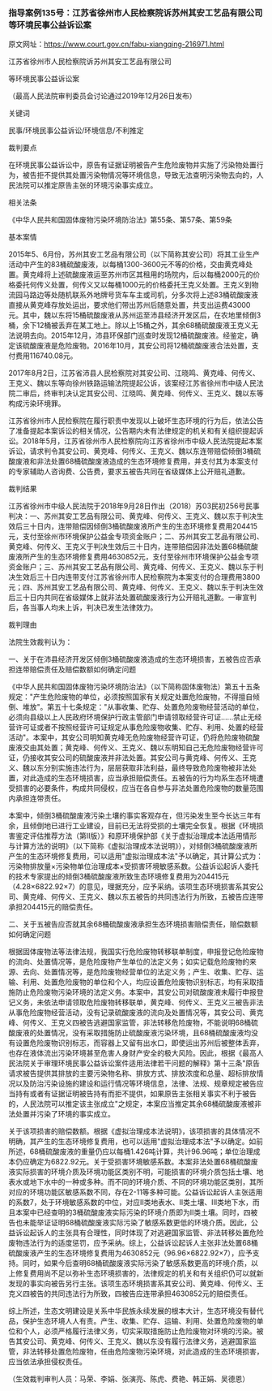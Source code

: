 ### 指导案例135号：江苏省徐州市人民检察院诉苏州其安工艺品有限公司等环境民事公益诉讼案
原文网址：https://www.court.gov.cn/fabu-xiangqing-216971.html

江苏省徐州市人民检察院诉苏州其安工艺品有限公司

等环境民事公益诉讼案

（最高人民法院审判委员会讨论通过2019年12月26日发布）

关键词

民事/环境民事公益诉讼/环境信息/不利推定

裁判要点

在环境民事公益诉讼中，原告有证据证明被告产生危险废物并实施了污染物处置行为，被告拒不提供其处置污染物情况等环境信息，导致无法查明污染物去向的，人民法院可以推定原告主张的环境污染事实成立。

相关法条

《中华人民共和国固体废物污染环境防治法》第55条、第57条、第59条

基本案情

2015年5、6月份，苏州其安工艺品有限公司（以下简称其安公司）将其工业生产活动中产生的83桶硫酸废液，以每桶1300-3600元不等的价格，交由黄克峰处置。黄克峰将上述硫酸废液运至苏州市区其租用的场院内，后以每桶2000元的价格委托何传义处置，何传义又以每桶1000元的价格委托王克义处置。王克义到物流园马路边等处随机联系外地牌号货车车主或司机，分多次将上述83桶硫酸废液直接从黄克峰存放处运出，要求他们带出苏州后随意处置，共支出运费43000元。其中，魏以东将15桶硫酸废液从苏州运至沛县经济开发区后，在农地里倾倒3桶，余下12桶被丢弃在某工地上。除以上15桶之外，其余68桶硫酸废液王克义无法说明去向。2015年12月，沛县环保部门巡查时发现12桶硫酸废液。经鉴定，确定该硫酸废液是危险废物。2016年10月，其安公司将12桶硫酸废液合法处置，支付费用116740.08元。

2017年8月2日，江苏省沛县人民检察院对其安公司、江晓鸣、黄克峰、何传义、王克义、魏以东等向徐州铁路运输法院提起公诉，该案经江苏省徐州市中级人民法院二审后，终审判决认定其安公司、江晓鸣、黄克峰、何传义、王克义、魏以东等构成污染环境罪。

江苏省徐州市人民检察院在履行职责中发现以上破坏生态环境的行为后，依法公告了准备提起本案诉讼的相关情况，公告期内未有法律规定的机关和有关组织提起诉讼。2018年5月，江苏省徐州市人民检察院向江苏省徐州市中级人民法院提起本案诉讼，请求判令其安公司、黄克峰、何传义、王克义、魏以东连带赔偿倾倒3桶硫酸废液和非法处置68桶硫酸废液造成的生态环境修复费用，并支付其为本案支付的专家辅助人咨询费、公告费，要求五被告共同在省级媒体上公开赔礼道歉。

裁判结果

江苏省徐州市中级人民法院于2018年9月28日作出（2018）苏03民初256号民事判决：一、苏州其安工艺品有限公司、黄克峰、何传义、王克义、魏以东于判决生效后三十日内，连带赔偿因倾倒3桶硫酸废液所产生的生态环境修复费用204415元，支付至徐州市环境保护公益金专项资金账户；二、苏州其安工艺品有限公司、黄克峰、何传义、王克义于判决生效后三十日内，连带赔偿因非法处置68桶硫酸废液所产生的生态环境修复费用4630852元，支付至徐州市环境保护公益金专项资金账户；三、苏州其安工艺品有限公司、黄克峰、何传义、王克义、魏以东于判决生效后三十日内连带支付江苏省徐州市人民检察院为本案支付的合理费用3800元；四、苏州其安工艺品有限公司、黄克峰、何传义、王克义、魏以东于判决生效后三十日内共同在省级媒体上就非法处置硫酸废液行为公开赔礼道歉。一审宣判后，各当事人均未上诉，判决已发生法律效力。

裁判理由

法院生效裁判认为：

一、关于在沛县经济开发区倾倒3桶硫酸废液造成的生态环境损害，五被告应否承担连带赔偿责任及赔偿数额如何确定问题

《中华人民共和国固体废物污染环境防治法》（以下简称固体废物法）第五十五条规定："产生危险废物的单位，必须按照国家有关规定处置危险废物，不得擅自倾倒、堆放"。第五十七条规定："从事收集、贮存、处置危险废物经营活动的单位，必须向县级以上人民政府环境保护行政主管部门申请领取经营许可证......禁止无经营许可证或者不按照经营许可证规定从事危险废物收集、贮存、利用、处置的经营活动"。本案中，其安公司明知黄克峰无危险废物经营许可证，仍将危险废物硫酸废液交由其处置；黄克峰、何传义、王克义、魏以东明知自己无危险废物经营许可证，仍接收其安公司的硫酸废液并非法处置。其安公司与黄克峰、何传义、王克义、魏以东分别实施违法行为，层层获取非法利益，最终导致危险废物被非法处置，对此造成的生态环境损害，应当承担赔偿责任。五被告的行为均系生态环境遭受损害的必要条件，构成共同侵权，应当在各自参与非法处置危险废物的数量范围内承担连带责任。

本案中，倾倒3桶硫酸废液污染土壤的事实客观存在，但污染发生至今长达三年有余，且倾倒地已进行工业建设，目前已无法将受损的土壤完全恢复。根据《环境损害鉴定评估推荐方法（第Ⅱ版）》和原环境保护部《关于虚拟治理成本法适用情形与计算方法的说明》（以下简称《虚拟治理成本法说明》），对倾倒3桶硫酸废液所产生的生态环境修复费用，可以适用"虚拟治理成本法"予以确定，其计算公式为：污染物排放量×污染物单位治理成本×受损害环境敏感系数。公益诉讼起诉人委托的技术专家提出的倾倒3桶硫酸废液所致生态环境修复费用为204415元（4.28×6822.92×7）的意见，理据充分，应予采纳。该项生态环境损害系其安公司、黄克峰、何传义、王克义、魏以东五被告的共同违法行为所致，五被告应连带承担204415元的赔偿责任。

二、关于五被告应否就其余68桶硫酸废液承担生态环境损害赔偿责任，赔偿数额如何确定问题

根据固体废物法等法律法规，我国实行危险废物转移联单制度，申报登记危险废物的流向、处置情况等，是危险废物产生单位的法定义务；如实记载危险废物的来源、去向、处置情况等，是危险废物经营单位的法定义务；产生、收集、贮存、运输、利用、处置危险废物的单位和个人，均应设置危险废物识别标志，均有采取措施防止危险废物污染环境的法定义务。本案中，其安公司对硫酸废液未履行申报登记义务，未依法申请领取危险废物转移联单，黄克峰、何传义、王克义三被告非法从事危险废物经营活动，没有记录硫酸废液的流向及处置情况等，其安公司、黄克峰、何传义、王克义四被告逃避国家监管，非法转移危险废物，不能说明68桶硫酸废液的处置情况，没有采取措施防止硫酸废液污染环境，且68桶硫酸废液均没有设置危险废物识别标志，而容器上又留有出水口，即使运出苏州后被整体丢弃，也存在液体流出污染环境甚至危害人身财产安全的极大风险。因此，根据《最高人民法院关于审理环境民事公益诉讼案件适用法律若干问题的解释》第十三条"原告请求被告提供其排放的主要污染物名称、排放方式、排放浓度和总量、超标排放情况以及防治污染设施的建设和运行情况等环境信息，法律、法规、规章规定被告应当持有或者有证据证明被告持有而拒不提供，如果原告主张相关事实不利于被告的，人民法院可以推定该主张成立"之规定，本案应当推定其余68桶硫酸废液被非法处置并污染了环境的事实成立。

关于该项损害的赔偿数额。根据《虚拟治理成本法说明》，该项损害的具体情况不明确，其产生的生态环境修复费用，也可以适用"虚拟治理成本法"予以确定。如前所述，68桶硫酸废液的重量仍应以每桶1.426吨计算，共计96.96吨；单位治理成本仍应确定为6822.92元。关于受损害环境敏感系数。本案非法处置68桶硫酸废液实际损害的环境介质及环境功能区类别不明，可能损害的环境介质包括土壤、地表水或地下水中的一种或多种。而不同的环境介质、不同的环境功能区类别，其所对应的环境功能区敏感系数不同，存在2-11等多种可能。公益诉讼起诉人主张适用的系数7，处于环境敏感系数的中位，对应Ⅱ类地表水、Ⅱ类土壤、Ⅲ类地下水，而且本案中已经查明的3桶硫酸废液实际污染的环境介质即为Ⅱ类土壤。同时，四被告也未能举证证明68桶硫酸废液实际污染了敏感系数更低的环境介质。因此，公益诉讼起诉人的主张具有合理性，同时体现了对逃避国家监管、非法转移处置危险废物违法行为的适度惩罚，应予采纳。综上，公益诉讼起诉人主张非法处置68桶硫酸废液产生的生态环境修复费用为4630852元（96.96×6822.92×7），应予支持。同时，如果今后查明68桶硫酸废液实际污染了敏感系数更高的环境介质，以上修复费用尚不足以弥补生态环境损害的，法律规定的机关和有关组织仍可以就新发现的事实向被告另行主张。该项生态环境损害系其安公司、黄克峰、何传义、王克义四被告的共同违法行为所致，四被告应连带承担4630852元的赔偿责任。

综上所述，生态文明建设是关系中华民族永续发展的根本大计，生态环境没有替代品，保护生态环境人人有责。产生、收集、贮存、运输、利用、处置危险废物的单位和个人，必须严格履行法律义务，切实采取措施防止危险废物对环境的污染。被告其安公司、黄克峰、何传义、王克义、魏以东没有履行法律义务，逃避国家监管，非法转移处置危险废物，任由危险废物污染环境，对此造成的生态环境损害，应当依法承担侵权责任。

（生效裁判审判人员：马荣、李娟、张演亮、陈虎、费艳、韩正娟、吴德恩）
